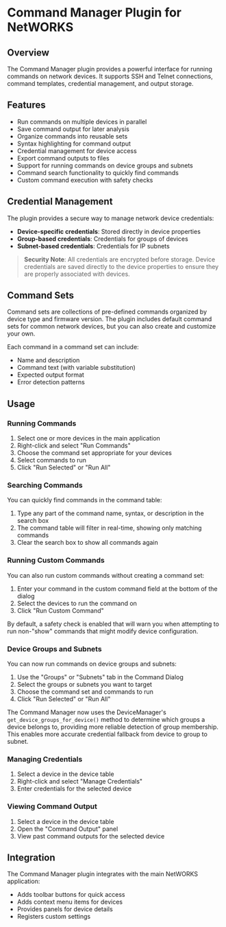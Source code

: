 # Command Manager Plugin for NetWORKS

## Overview

The Command Manager plugin provides a powerful interface for running commands on network devices. It supports SSH and Telnet connections, command templates, credential management, and output storage.

## Features

- Run commands on multiple devices in parallel
- Save command output for later analysis
- Organize commands into reusable sets
- Syntax highlighting for command output
- Credential management for device access
- Export command outputs to files
- Support for running commands on device groups and subnets
- Command search functionality to quickly find commands
- Custom command execution with safety checks

## Credential Management

The plugin provides a secure way to manage network device credentials:

- **Device-specific credentials**: Stored directly in device properties
- **Group-based credentials**: Credentials for groups of devices
- **Subnet-based credentials**: Credentials for IP subnets

> **Security Note**: All credentials are encrypted before storage. Device credentials are saved directly to the device properties to ensure they are properly associated with devices.

## Command Sets

Command sets are collections of pre-defined commands organized by device type and firmware version. The plugin includes default command sets for common network devices, but you can also create and customize your own.

Each command in a command set can include:
- Name and description
- Command text (with variable substitution)
- Expected output format
- Error detection patterns

## Usage

### Running Commands

1. Select one or more devices in the main application
2. Right-click and select "Run Commands"
3. Choose the command set appropriate for your devices
4. Select commands to run
5. Click "Run Selected" or "Run All"

### Searching Commands

You can quickly find commands in the command table:

1. Type any part of the command name, syntax, or description in the search box
2. The command table will filter in real-time, showing only matching commands
3. Clear the search box to show all commands again

### Running Custom Commands

You can also run custom commands without creating a command set:

1. Enter your command in the custom command field at the bottom of the dialog
2. Select the devices to run the command on
3. Click "Run Custom Command"

By default, a safety check is enabled that will warn you when attempting to run non-"show" commands that might modify device configuration.

### Device Groups and Subnets

You can now run commands on device groups and subnets:

1. Use the "Groups" or "Subnets" tab in the Command Dialog
2. Select the groups or subnets you want to target
3. Choose the command set and commands to run
4. Click "Run Selected" or "Run All"

The Command Manager now uses the DeviceManager's `get_device_groups_for_device()` method to determine which groups a device belongs to, providing more reliable detection of group membership. This enables more accurate credential fallback from device to group to subnet.

### Managing Credentials

1. Select a device in the device table
2. Right-click and select "Manage Credentials"
3. Enter credentials for the selected device

### Viewing Command Output

1. Select a device in the device table
2. Open the "Command Output" panel
3. View past command outputs for the selected device

## Integration

The Command Manager plugin integrates with the main NetWORKS application:

- Adds toolbar buttons for quick access
- Adds context menu items for devices
- Provides panels for device details
- Registers custom settings 